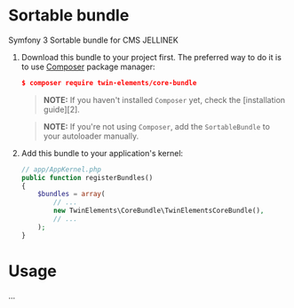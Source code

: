 Sortable bundle
=======================

Symfony 3 Sortable bundle for CMS JELLINEK

1. Download this bundle to your project first. The preferred way to do it is
    to use [Composer](https://getcomposer.org/) package manager:
    
    ``` json
    $ composer require twin-elements/core-bundle
    ```
    
    > **NOTE:** If you haven't installed `Composer` yet, check the [installation guide][2].

    > **NOTE:** If you're not using `Composer`, add the `SortableBundle` to your autoloader manually. 

2. Add this bundle to your application's kernel:
    
    ``` php
    // app/AppKernel.php
    public function registerBundles()
    {
        $bundles = array(
            // ...
            new TwinElements\CoreBundle\TwinElementsCoreBundle(),
            // ...
        );
    }
    ```

    
Usage
=====
    
...   